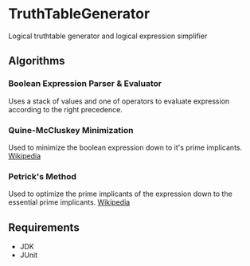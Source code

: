 # TruthTableGenerator
Logical truthtable generator and logical expression simplifier

## Algorithms
### Boolean Expression Parser & Evaluator
Uses a stack of values and one of operators to evaluate expression according to the right precedence.

### Quine-McCluskey Minimization
Used to minimize the boolean expression down to it's prime implicants.
[Wikipedia](https://en.wikipedia.org/wiki/Quine%E2%80%93McCluskey_algorithm)

### Petrick's Method
Used to optimize the prime implicants of the expression down to the essential prime implicants.
[Wikipedia](https://en.wikipedia.org/wiki/Petrick%27s_method)

## Requirements
- JDK
- JUnit